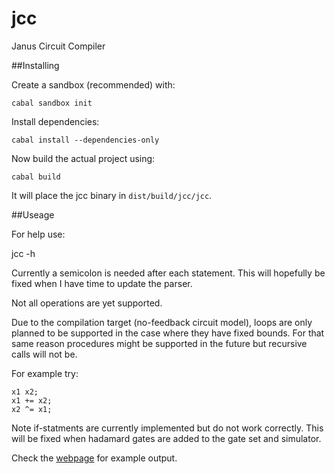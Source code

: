 # jcc
Janus Circuit Compiler 

##Installing

Create a sandbox (recommended) with:

`cabal sandbox init`

Install dependencies:

`cabal install --dependencies-only`

Now build the actual project using:

`cabal build`

It will place the jcc binary in `dist/build/jcc/jcc`.

##Useage

For help use:

jcc -h 

Currently a semicolon is needed after each statement.
This will hopefully be fixed when I have time to update the parser.

Not all operations are yet supported.

Due to the compilation target (no-feedback circuit model), loops are only planned to be supported in the case where they have fixed bounds.
For that same reason procedures might be supported in the future but recursive calls will not be.

For example try: 

```
x1 x2;
x1 += x2;
x2 ^= x1;
```

Note if-statments are currently implemented but do not work correctly.
This will be fixed when hadamard gates are added to the gate set and simulator.

Check the [webpage](http://aparent.github.io/jcc/) for example output.

